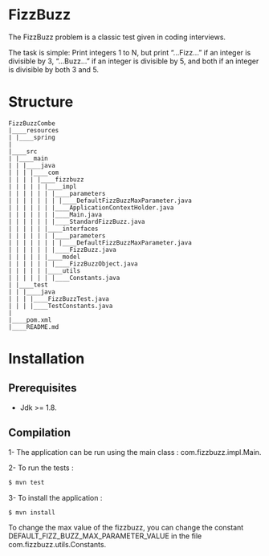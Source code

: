 # FizzBuzz

The FizzBuzz problem is a classic test given in coding interviews.

The task is simple: Print integers 1 to N, but print “...Fizz...” if an
integer is divisible by 3, “...Buzz...” if an integer is divisible by 5,
and both if an integer is divisible by both 3 and 5.


# Structure

```
FizzBuzzCombe
|____resources
| |____spring
|
|____src
| |____main
| | |____java
| | | |____com
| | | | |____fizzbuzz
| | | | | |____impl
| | | | | | |____parameters
| | | | | | | |____DefaultFizzBuzzMaxParameter.java
| | | | | | |____ApplicationContextHolder.java
| | | | | | |____Main.java
| | | | | | |____StandardFizzBuzz.java
| | | | | |____interfaces
| | | | | | |____parameters
| | | | | | | |____DefaultFizzBuzzMaxParameter.java
| | | | | | |____FizzBuzz.java
| | | | | |____model
| | | | | | |____FizzBuzzObject.java
| | | | | |____utils
| | | | | | |____Constants.java
| |____test
| | |____java
| | | |____FizzBuzzTest.java
| | | |____TestConstants.java
|
|____pom.xml
|____README.md
```

# Installation

## Prerequisites

  - Jdk >= 1.8.

## Compilation

1- The application can be run using the main class : com.fizzbuzz.impl.Main.

2- To run the tests :

```sh
$ mvn test
```

3- To install the application :

```sh
$ mvn install
```

To change the max value of the fizzbuzz, you can change the constant DEFAULT_FIZZ_BUZZ_MAX_PARAMETER_VALUE in the file com.fizzbuzz.utils.Constants.  
